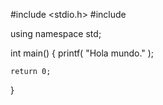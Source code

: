 #include <stdio.h>
#include <iostream>

using namespace std;

int main()
{
    printf( "Hola mundo." );

    return 0;
}
